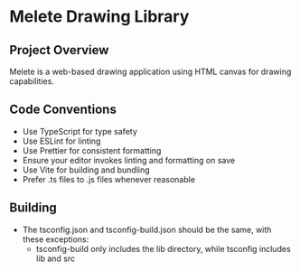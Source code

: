 # Melete Drawing Library

## Project Overview

Melete is a web-based drawing application using HTML canvas for drawing
capabilities.

## Code Conventions

- Use TypeScript for type safety
- Use ESLint for linting
- Use Prettier for consistent formatting
- Ensure your editor invokes linting and formatting on save
- Use Vite for building and bundling
- Prefer .ts files to .js files whenever reasonable

## Building

- The tsconfig.json and tsconfig-build.json should be the same, with these exceptions:
  - tsconfig-build only includes the lib directory, while tsconfig includes lib and src
